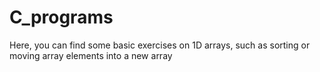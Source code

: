 # C_programs
Here, you can find some basic exercises on 1D arrays, such as sorting or moving array elements into a new array
